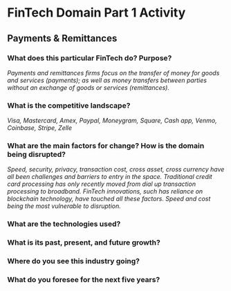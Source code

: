 # FinTech Domain Part 1 Activity
## Payments & Remittances 

### What does this particular FinTech do? Purpose?

*Payments and remittances firms focus on the transfer of money for goods and services (payments); as well as money transfers between parties without an exchange of goods or services (remittances).*

### What is the competitive landscape?

*Visa, Mastercard, Amex, Paypal, Moneygram, Square, Cash app, Venmo, Coinbase, Stripe, Zelle*

### What are the main factors for change? How is the domain being disrupted?

*Speed, security, privacy, transaction cost, cross asset, cross currency have all been challenges and barriers to entry in the space. Traditional credit card processing has only recently moved from dial up transaction processing to broadband. FinTech innovations, such has reliance on blockchain technology, have touched all these factors. Speed and cost being the most vulnerable to disruption.*

### What are the technologies used?



### What is its past, present, and future growth?



### Where do you see this industry going?




### What do you foresee for the next five years?

